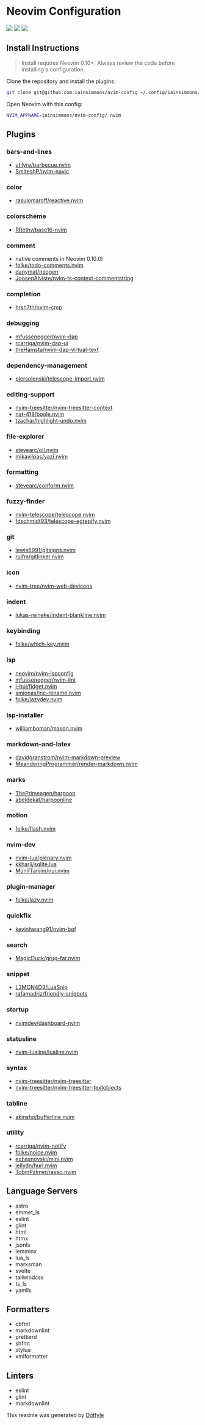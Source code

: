 # Neovim Configuration

<a href="https://dotfyle.com/iainsimmons/nvim-config"><img src="https://dotfyle.com/iainsimmons/nvim-config/badges/plugins?style=flat" /></a>
<a href="https://dotfyle.com/iainsimmons/nvim-config"><img src="https://dotfyle.com/iainsimmons/nvim-config/badges/leaderkey?style=flat" /></a>
<a href="https://dotfyle.com/iainsimmons/nvim-config"><img src="https://dotfyle.com/iainsimmons/nvim-config/badges/plugin-manager?style=flat" /></a>

## Install Instructions

> Install requires Neovim 0.10+. Always review the code before installing a configuration.

Clone the repository and install the plugins:

```sh
git clone git@github.com:iainsimmons/nvim-config ~/.config/iainsimmons/nvim-config
```

Open Neovim with this config:

```sh
NVIM_APPNAME=iainsimmons/nvim-config/ nvim
```

## Plugins

### bars-and-lines

+ [utilyre/barbecue.nvim](https://dotfyle.com/plugins/utilyre/barbecue.nvim)
+ [SmiteshP/nvim-navic](https://dotfyle.com/plugins/SmiteshP/nvim-navic)

### color

+ [rasulomaroff/reactive.nvim](https://dotfyle.com/plugins/rasulomaroff/reactive.nvim)

### colorscheme

+ [RRethy/base16-nvim](https://dotfyle.com/plugins/RRethy/base16-nvim)

### comment

+ native comments in Neovim 0.10.0!
+ [folke/todo-comments.nvim](https://dotfyle.com/plugins/folke/todo-comments.nvim)
+ [danymat/neogen](https://dotfyle.com/plugins/danymat/neogen)
+ [JoosepAlviste/nvim-ts-context-commentstring](https://dotfyle.com/plugins/JoosepAlviste/nvim-ts-context-commentstring)

### completion

+ [hrsh7th/nvim-cmp](https://dotfyle.com/plugins/hrsh7th/nvim-cmp)

### debugging

+ [mfussenegger/nvim-dap](https://dotfyle.com/plugins/mfussenegger/nvim-dap)
+ [rcarriga/nvim-dap-ui](https://dotfyle.com/plugins/rcarriga/nvim-dap-ui)
+ [theHamsta/nvim-dap-virtual-text](https://dotfyle.com/plugins/theHamsta/nvim-dap-virtual-text)

### dependency-management

+ [piersolenski/telescope-import.nvim](https://dotfyle.com/plugins/piersolenski/telescope-import.nvim)

### editing-support

+ [nvim-treesitter/nvim-treesitter-context](https://dotfyle.com/plugins/nvim-treesitter/nvim-treesitter-context)
+ [nat-418/boole.nvim](https://dotfyle.com/plugins/nat-418/boole.nvim)
+ [tzachar/highlight-undo.nvim](https://dotfyle.com/plugins/tzachar/highlight-undo.nvim)

### file-explorer

+ [stevearc/oil.nvim](https://dotfyle.com/plugins/stevearc/oil.nvim)
+ [mikavilpas/yazi.nvim](https://dotfyle.com/plugins/mikavilpas/yazi.nvim)

### formatting

+ [stevearc/conform.nvim](https://dotfyle.com/plugins/stevearc/conform.nvim)

### fuzzy-finder

+ [nvim-telescope/telescope.nvim](https://dotfyle.com/plugins/nvim-telescope/telescope.nvim)
+ [fdschmidt93/telescope-egrepify.nvim](https://dotfyle.com/plugins/fdschmidt93/telescope-egrepify.nvim)

### git

+ [lewis6991/gitsigns.nvim](https://dotfyle.com/plugins/lewis6991/gitsigns.nvim)
+ [ruifm/gitlinker.nvim](https://dotfyle.com/plugins/ruifm/gitlinker.nvim)

### icon

+ [nvim-tree/nvim-web-devicons](https://dotfyle.com/plugins/nvim-tree/nvim-web-devicons)

### indent

+ [lukas-reineke/indent-blankline.nvim](https://dotfyle.com/plugins/lukas-reineke/indent-blankline.nvim)

### keybinding

+ [folke/which-key.nvim](https://dotfyle.com/plugins/folke/which-key.nvim)

### lsp

+ [neovim/nvim-lspconfig](https://dotfyle.com/plugins/neovim/nvim-lspconfig)
+ [mfussenegger/nvim-lint](https://dotfyle.com/plugins/mfussenegger/nvim-lint)
+ [j-hui/fidget.nvim](https://dotfyle.com/plugins/j-hui/fidget.nvim)
+ [smjonas/inc-rename.nvim](https://dotfyle.com/plugins/smjonas/inc-rename.nvim)
+ [folke/lazydev.nvim](https://dotfyle.com/plugins/folke/lazydev.nvim)

### lsp-installer

+ [williamboman/mason.nvim](https://dotfyle.com/plugins/williamboman/mason.nvim)

### markdown-and-latex

+ [davidgranstrom/nvim-markdown-preview](https://dotfyle.com/plugins/davidgranstrom/nvim-markdown-preview)
+ [MeanderingProgrammer/render-markdown.nvim](https://dotfyle.com/plugins/MeanderingProgrammer/render-markdown.nvim)

### marks

+ [ThePrimeagen/harpoon](https://dotfyle.com/plugins/ThePrimeagen/harpoon)
+ [abeldekat/harpoonline](https://dotfyle.com/plugins/abeldekat/harpoonline)

### motion

+ [folke/flash.nvim](https://dotfyle.com/plugins/folke/flash.nvim)

### nvim-dev

+ [nvim-lua/plenary.nvim](https://dotfyle.com/plugins/nvim-lua/plenary.nvim)
+ [kkharji/sqlite.lua](https://dotfyle.com/plugins/kkharji/sqlite.lua)
+ [MunifTanjim/nui.nvim](https://dotfyle.com/plugins/MunifTanjim/nui.nvim)

### plugin-manager

+ [folke/lazy.nvim](https://dotfyle.com/plugins/folke/lazy.nvim)

### quickfix

+ [kevinhwang91/nvim-bqf](https://dotfyle.com/plugins/kevinhwang91/nvim-bqf)

### search

+ [MagicDuck/grug-far.nvim](https://dotfyle.com/plugins/MagicDuck/grug-far.nvim)

### snippet

+ [L3MON4D3/LuaSnip](https://dotfyle.com/plugins/L3MON4D3/LuaSnip)
+ [rafamadriz/friendly-snippets](https://dotfyle.com/plugins/rafamadriz/friendly-snippets)

### startup

+ [nvimdev/dashboard-nvim](https://dotfyle.com/plugins/nvimdev/dashboard-nvim)

### statusline

+ [nvim-lualine/lualine.nvim](https://dotfyle.com/plugins/nvim-lualine/lualine.nvim)

### syntax

+ [nvim-treesitter/nvim-treesitter](https://dotfyle.com/plugins/nvim-treesitter/nvim-treesitter)
+ [nvim-treesitter/nvim-treesitter-textobjects](https://dotfyle.com/plugins/nvim-treesitter/nvim-treesitter-textobjects)

### tabline

+ [akinsho/bufferline.nvim](https://dotfyle.com/plugins/akinsho/bufferline.nvim)

### utility

+ [rcarriga/nvim-notify](https://dotfyle.com/plugins/rcarriga/nvim-notify)
+ [folke/noice.nvim](https://dotfyle.com/plugins/folke/noice.nvim)
+ [echasnovski/mini.nvim](https://dotfyle.com/plugins/echasnovski/mini.nvim)
+ [jellydn/hurl.nvim](https://dotfyle.com/plugins/jellydn/hurl.nvim)
+ [TobinPalmer/rayso.nvim](https://dotfyle.com/plugins/TobinPalmer/rayso.nvim)

## Language Servers

+ astro
+ emmet_ls
+ eslint
+ glint
+ html
+ htmx
+ jsonls
+ lemminx
+ lua_ls
+ marksman
+ svelte
+ tailwindcss
+ ts_ls
+ yamlls

## Formatters

+ cbfmt
+ markdownlint
+ prettierd
+ shfmt
+ stylua
+ xmlformatter

## Linters

+ eslint
+ glint
+ markdownlint

This readme was generated by [Dotfyle](https://dotfyle.com)
